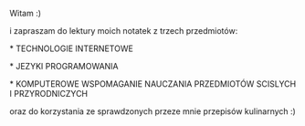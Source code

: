 Witam :)
<p>i zapraszam do lektury moich notatek z trzech przedmiotów:
<p>* TECHNOLOGIE INTERNETOWE
<p>* JEZYKI PROGRAMOWANIA
<p>* KOMPUTEROWE WSPOMAGANIE NAUCZANIA PRZEDMIOTÓW SCISLYCH I PRZYRODNICZYCH
<p>oraz do korzystania ze sprawdzonych przeze mnie przepisów kulinarnych :)<p>

